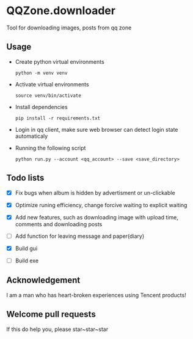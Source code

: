 # QQZone.downloader

Tool for downloading images, posts from qq zone

## Usage

- Create python virtual environments

    `python -m venv venv`
- Activate virtual environments

    `source venv/bin/activate`

- Install dependencies

    `pip install -r requirements.txt`

- Login in qq client, make sure web browser can detect login state automaticaly

- Running the following script

    `python run.py --account <qq_account> --save <save_directory>`


## Todo lists

- [x] Fix bugs when album is hidden by advertisment or un-clickable
- [x] Optimize runing efficiency, change forcive waiting to explicit waiting
- [x] Add new features, such as downloading image with upload time, comments and downloading posts
- [ ] Add function for leaving message and paper(diary)
- [x] Build gui
- [ ] Build exe


## Acknowledgement

I am a man who has heart-broken experiences using Tencent products!

## Welcome pull requests

If this do help you, please star~star~star


